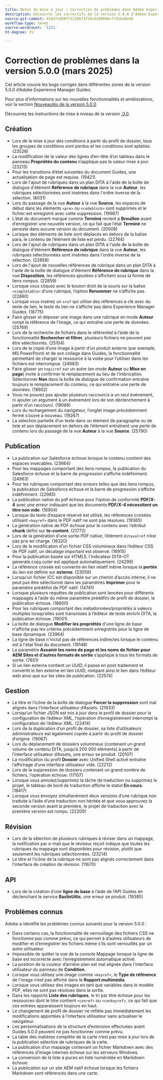 ```yaml
---
title: Notes de mise à jour | Correction de problèmes dans Adobe Experience Manager Guides version 5.0.0
description: Découvrez les correctifs de la version 5.0.0 d’Adobe Experience Manager Guides.
source-git-commit: 410d7c059ff1219b73f2dc6199690c77d1ba0e48
workflow-type: tm+mt
source-wordcount: '1221'
ht-degree: 1%

---
```


# Correction de problèmes dans la version 5.0.0 (mars 2025)

Cet article couvre les bugs corrigés dans différentes zones de la version 5.0.0 d’Adobe Experience Manager Guides.


Pour plus d’informations sur les nouvelles fonctionnalités et améliorations, voir la section [Nouveautés de la version 5.0.0](whats-new-5-0.md).

Découvrez les instructions de mise à niveau de la version [.0.0](upgrade-instructions-5-0-0.md).


## Création

- Lors de la mise à jour des conditions à partir du profil de dossier, tous les groupes de conditions sont perdus et les conditions sont aplaties. (23526)
- La modification de la valeur des lignes d’en-tête d’un tableau dans le panneau **Propriétés du contenu** n’applique pas la valeur mise à jour. (23213)
- Pour les transitions d’état suivantes du document Guides, une actualisation de page est requise. (19421)
- Lors de l&#39;ajout de rubriques dans un plan DITA à l&#39;aide de la boîte de dialogue d&#39;élément **Référence de rubrique** dans la vue **Auteur**, les rubriques sélectionnées sont insérées dans l&#39;ordre inverse de la sélection. (8031)
- Lors du passage de la vue **Auteur** à la vue **Source**, les espaces de début dans les éléments `<pre>` ou `<codeblock>` sont supprimés et le fichier est enregistré avec cette suppression. (19987)
- L’état du document marqué comme **Terminé** revient à **Brouillon** avant d’enregistrer une nouvelle version, ce qui fait que l’état **Terminé** ne persiste dans aucune version du document. (20006)
- Lorsque des éléments de liste sont déplacés en dehors de la balise para, le contenu de l’élément de liste est perdu. (22764)
- Lors de l&#39;ajout de rubriques dans un plan DITA à l&#39;aide de la boîte de dialogue d&#39;élément **Référence de rubrique** dans la vue **Auteur**, les rubriques sélectionnées sont insérées dans l&#39;ordre inverse de la sélection. (22858)
- Lors de l&#39;ajout de nouvelles références de rubrique dans un plan DITA à l&#39;aide de la boîte de dialogue d&#39;élément **Référence de rubrique** dans la vue **Disposition**, les références ajoutées s&#39;affichent sous la forme de liens rompus. (22859)
- Lorsque vous cliquez avec le bouton droit de la souris sur la balise `<simpletable>` d’une rubrique, l’option **Renommer** ne s’affiche pas. (22860)
- Lorsque vous insérez un `xref` qui utilise des références à clé avec du texte de lien, le texte du lien ne s’affiche pas dans Experience Manager Guides. (18775)
- Faire glisser et déposer une image dans une rubrique en mode **Auteur** rompt la référence de l’image, ce qui entraîne une perte de données. (25769)
- Lors de la recherche de fichiers dans le référentiel à l’aide de la fonctionnalité **Rechercher et filtrer**, plusieurs fichiers ne peuvent pas être sélectionnés. (25104)
- Lors de la copie d’une image à partir d’un produit externe (par exemple, MS PowerPoint) et de son collage dans Guides, la fonctionnalité permettant de charger la ressource à la volée pour l’utiliser dans les fichiers est interrompue. (24983)
- Faire glisser un `topicref` sur un autre (en mode **Auteur** ou **Mise en page**) invite à confirmer le remplacement au lieu de l’imbrication. Sélectionner **Non** dans la boîte de dialogue de confirmation entraîne toujours le remplacement du contenu, ce qui entraîne une perte de données. (18602)
- Vous ne pouvez pas ajouter plusieurs raccourcis à un seul événement, ni ajouter un argument à un événement lors de son déclenchement à partir d’un raccourci. (19066)
- Lors du rechargement du navigateur, l’onglet image précédemment fermé s’ouvre à nouveau. (19267)
- La sélection partielle d’un texte dans un élément de paragraphe ou de liste et son déplacement en dehors de l’élément entraînent une perte de contenu lors du passage de la vue **Auteur** à la vue **Source**. (25790)

## Publication

- La publication sur Salesforce échoue lorsque le contenu contient des espaces insécables. (23664)
- Pour les mappages comportant des liens rompus, la publication du Salesforce échoue et la barre de progression s’affiche indéfiniment. (24963)
- Pour les rubriques comportant des erreurs telles que des liens rompus, la publication de Salesforce échoue et la barre de progression s’affiche indéfiniment. (22985)
- La publication native du pdf échoue pour l’option de conformité **PDF/X-4** avec une erreur indiquant que les documents **PDF/X-4 nécessitent un titre non vide**. (16904)
- Lorsque du texte d’espace réservé est utilisé, les références croisées utilisant `<keyref>` dans le PDF natif ne sont pas résolues. (19365)
- La génération native de PDF échoue pour le contenu avec l’attribut **chunk** défini sur **to-content**. (21772)
- Lors de la génération d’une sortie PDF native, l’élément `ditavalref` n’est pas pris en charge. (16320)
- Lors de la modification d’un fichier CSS volumineux dans l’éditeur CSS de PDF natif, un décalage important est observé. (16915)
- Pour la publication basée sur HTML5, l&#39;indicateur DITA-OT generate.copy.outer est appliqué automatiquement. (24299)
- La référence croisée est convertie en lien relatif même lorsque la **portée** du lien est définie sur **externe**. (23059)
- Lorsqu’un fichier ICC est disponible sur un chemin d’accès interne, il ne peut pas être sélectionné dans les paramètres **Imprimer** pour le paramètre prédéfini de PDF natif. (14741)
- Lorsque plusieurs requêtes de publication sont lancées pour différents mappages à l’aide du même paramètre prédéfini de profil de dossier, la publication échoue. (18800)
- Pour les rubriques comportant des métadonnées/propriétés à valeurs multiples lorsqu’elles sont transmises à l’éditeur de texte enrichi DITA, la publication échoue. (19001)
- La boîte de dialogue **Modifier les propriétés** d&#39;une ligne de base n&#39;affiche pas les critères précédemment enregistrés pour la ligne de base dynamique.  (23964)
- La ligne de base n&#39;inclut pas de références indirectes lorsque le contenu est à l&#39;état final du document. (19148)
- Le paramètre **Assainir les noms de page et les noms de fichier pour AEM Sites et d’autres formats de sortie** s’applique à tous les formats de sortie. (7651)
- Si un lien externe contient un UUID, il passe en post-traitement et convertit le lien externe en lien UUID, rompant ainsi le lien dans l’éditeur web ainsi que sur les sites de publication. (22574)


## Gestion

- Le titre et l’icône de la boîte de dialogue **Forcer la suppression** sont mal alignés dans l’interface utilisateur d’Assets. (21933)
- Lorsqu’un fichier JSON est mis à jour dans le profil de dossier pour la configuration de l’éditeur XML, l’opération d’enregistrement interrompt la configuration de l’éditeur XML. (22414)
- Lors de la duplication d’un profil de dossier, sa liste d’utilisateurs administrateurs est également copiée à partir du profil de dossier d’origine. (19067)
- Lors du déplacement de dossiers volumineux (contenant un grand volume de contenu DITA, jusqu’à 200 000 éléments) à partir de l’interface utilisateur d’Assets, une erreur se produit. (20107)
- La modification du profil **Dossier** avec Unified Shell activé entraîne l’affichage d’une interface utilisateur vide. (22212)
- Lors de la suppression de dossiers contenant un grand nombre de fichiers, l’opération échoue. (17107)
- Lorsque vous annulez/supprimez la tâche de traduction ou supprimez le projet, le tableau de bord de traduction affiche le statut **En cours**. (18417)
- Lorsque vous envoyez simultanément deux versions d’une rubrique non traduite à l’aide d’une traduction non héritée et que vous approuvez la seconde version avant la première, le projet de traduction avec la première version est rompu. (22200)


## Révision

- Lors de la sélection de plusieurs rubriques à réviser dans un mappage, la notification par e-mail que le réviseur reçoit indique que toutes les rubriques du mappage sont disponibles pour révision, plutôt que seulement les rubriques sélectionnées. (23214)
- Le titre et l’icône de la rubrique ne sont pas alignés correctement dans l’interface de création de révision. (11670)


## API

- Lors de la création d’une **ligne de base** à l’aide de l’API Guides en déclenchant le service **BaslinUtlis**, une erreur se produit. (19385)

## Problèmes connus

Adobe a identifié les problèmes connus suivants pour la version 5.0.0 :

- Dans certains cas, la fonctionnalité de verrouillage des fichiers CSS ne fonctionne pas comme prévu, ce qui permet à d’autres utilisateurs de modifier et d’enregistrer les fichiers même s’ils sont verrouillés par un autre utilisateur.
- Impossible de quitter la vue de la console Mappage lorsque la ligne de base est incorrecte avec l’enregistrement automatique activé.
- La position de la couleur d’arrière-plan est mal alignée dans l’interface utilisateur du panneau de **Condition**.
- Lorsque vous utilisez une image comme `<keyref>`, le **Type de référence** de l’image n’est pas affiché dans le **Rapport multimédia**.
- Lorsque vous utilisez des images en tant que variables dans le modèle PDF, elles ne sont pas résolues dans la sortie.
- Dans les rapports **Liste des rubriques**, le tri par titre échoue pour les ressources dont le titre contient `<conref>` ou `<conkeyref>`, ce qui fait que ces entrées apparaissent toujours en haut.
- Le changement de profil de dossier ne reflète pas immédiatement les modifications apportées à l’interface utilisateur sans actualiser le navigateur.
- Les personnalisations de la structure d’extension effectuées avant Guides 5.0.0 peuvent ne pas fonctionner comme prévu.
- La table des matières complète de la carte n’est pas mise à jour lors de la publication sélective de rubriques de la carte.
- La publication d’un mappage contenant un fichier Markdown avec des références d’image internes échoue sur les serveurs Windows.
- La conversion de la liste à puces en liste numérotée en Markdown échoue.
- La publication sur un site AEM natif échoue lorsque les fichiers Markdown sont référencés dans une carte.



